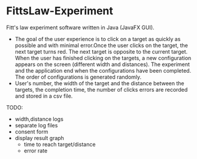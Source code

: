 # FittsLaw-Experiment
Fitt's law experiment software written in Java (JavaFX GUI).
- The goal of the user experience is to click on a target as quickly as possible and with minimal error.Once the user clicks on the target, the
next target turns red. The next target is opposite to the current target. When the user has finished clicking on the targets, a new configuration appears on the
screen (different width and distances). The experiment and the application end when the
configurations have been completed. The order of configurations is generated randomly.
-  User's number, the width of the target and the distance between the
targets, the completion time, the number of clicks errors are recorded and stored in a csv file. 

TODO:
- width,distance logs
- separate log files
- consent form
- display result graph
	- time to reach target/distance
	- error rate
